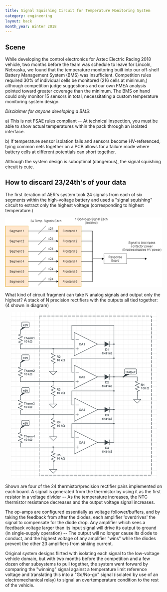 ```yaml
---
title: Signal Squishing Circuit for Temperature Monitoring System
category: engineering
layout: back
month_year: Winter 2018
---
```


Scene
------
While developing the control electronics for Aztec Electric Racing 2018 vehicle, two months before the team was schedule to leave for Lincoln, Nebraska, we found that the temperature monitoring built into our off-shelf Battery Management System (BMS) was insufficient. Competition rules required 30% of individual cells be monitored (216 cells at minimum,) although competition judge suggestions and our own FMEA analysis pointed toward greater coverage than the minimum. The BMS on hand could only monitor 15 sensors in total, necessitating a custom temperature monitoring system design.

*Disclaimer for anyone developing a BMS:*

a) This is not FSAE rules compliant -- At technical inspection, you must be able to show actual temperatures within the pack through an isolated interface.

b) If temperature sensor isolation fails and sensors become HV-referenced, tying common nets together on a PCB allows for a failure mode where battery cells at different potentials can short together.

Although the system design is suboptimal (dangerous), the signal squishing circuit is cute.

How to discard 23/24th's of your data
-----
The first iteration of AER's system took 24 signals from each of six segments within the high-voltage battery and used a "signal squishing" circuit to extract only the highest voltage (corresponding to highest temperature.)

<center>
<img src="/images/temp_monitor_block_diagram.png" alt="signal flow diagram" title="Signal Flow Diagram" />
</center>

What kind of circuit fragment can take N analog signals and output only the highest? A stack of N precision rectifiers with the outputs all tied together: (4 shown in diagram)

<center>
<img src="/images/signal_squish_circuit.png" alt="circuit fragment" title="Signal Squish Circuit Fragment" />
</center>

Shown are four of the 24 thermistor/precision rectifier pairs implemented on each board. A signal is generated from the thermistor by using it as the first resistor in a voltage divider -- As the temperature increases, the NTC thermistor resistance decreases and the output voltage signal increases.

The op-amps are configured essentially as voltage follower/buffers, and by taking the feedback from after the diodes, each amplifier 'overdrives' the signal to compensate for the diode drop. Any amplifier which sees a feedback voltage larger than its input signal will drive its output to ground (in single-supply operation) -- The output will no longer cause its diode to conduct, and the highest voltage of any amplifier "wins" while the diodes prevent the other 23 amplifiers from sinking current.

Original system designs flirted with isolating each signal to the low-voltage vehicle domain, but with two months before the competition and a few dozen other subsystems to pull together, the system went forward by comparing the "winning" signal against a temperature limit reference voltage and translating this into a "Go/No-go" signal (isolated by use of an electromechanical relay) to signal an overtemperature condition to the rest of the vehicle.
